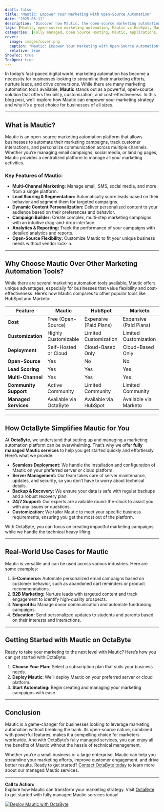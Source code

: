 ```yaml
---
draft: false
title: "Mautic: Empower Your Marketing with Open-Source Automation"
date: "2025-03-11"
description: "Discover how Mautic, the open-source marketing automation platform, can transform your marketing strategy. Learn about its features, benefits, and how it compares to other tools in the market. OctaByte offers fully managed Mautic services, so you can focus on growing your business while we handle the technical details."
tags: [Mautic, open-source marketing automation, Mautic vs HubSpot, Mautic vs Marketo, Mautic features, managed Mautic services, OctaByte, marketing automation tools, open-source software, Mautic deployment, Mautic hosting]
categories: [Fully managed, Open Source Hosting, Mautic, Applications, Email Marketing, Automation]
cover:
  image: images/cover.png
  caption: "Mautic: Empower Your Marketing with Open-Source Automation"
  relative: true
ShowToc: true
TocOpen: true
---
```



In today’s fast-paced digital world, marketing automation has become a necessity for businesses looking to streamline their marketing efforts, nurture leads, and drive conversions. While there are many marketing automation tools available, **Mautic** stands out as a powerful, open-source solution that offers flexibility, customization, and cost-effectiveness. In this blog post, we’ll explore how Mautic can empower your marketing strategy and why it’s a great choice for businesses of all sizes.

---

## What is Mautic?

Mautic is an open-source marketing automation platform that allows businesses to automate their marketing campaigns, track customer interactions, and personalize communication across multiple channels. Whether you’re managing email campaigns, social media, or landing pages, Mautic provides a centralized platform to manage all your marketing activities.

### Key Features of Mautic:
- **Multi-Channel Marketing:** Manage email, SMS, social media, and more from a single platform.
- **Lead Scoring & Segmentation:** Automatically score leads based on their behavior and segment them for targeted campaigns.
- **Dynamic Content Personalization:** Deliver personalized content to your audience based on their preferences and behavior.
- **Campaign Builder:** Create complex, multi-step marketing campaigns with an intuitive drag-and-drop interface.
- **Analytics & Reporting:** Track the performance of your campaigns with detailed analytics and reports.
- **Open-Source Flexibility:** Customize Mautic to fit your unique business needs without vendor lock-in.

---

## Why Choose Mautic Over Other Marketing Automation Tools?

While there are several marketing automation tools available, Mautic offers unique advantages, especially for businesses that value flexibility and cost-effectiveness. Here’s how Mautic compares to other popular tools like HubSpot and Marketo:

| Feature                | Mautic                     | HubSpot                   | Marketo                   |
|------------------------|----------------------------|---------------------------|---------------------------|
| **Cost**               | Free (Open-Source)         | Expensive (Paid Plans)    | Expensive (Paid Plans)    |
| **Customization**      | Highly Customizable        | Limited Customization     | Limited Customization     |
| **Deployment**         | Self-Hosted or Cloud       | Cloud-Based Only          | Cloud-Based Only          |
| **Open-Source**        | Yes                        | No                        | No                        |
| **Lead Scoring**       | Yes                        | Yes                       | Yes                       |
| **Multi-Channel**      | Yes                        | Yes                       | Yes                       |
| **Community Support**  | Active Community           | Limited Community         | Limited Community         |
| **Managed Services**   | Available via OctaByte     | Available via HubSpot     | Available via Marketo     |

---

## How OctaByte Simplifies Mautic for You

At **OctaByte**, we understand that setting up and managing a marketing automation platform can be overwhelming. That’s why we offer **fully managed Mautic services** to help you get started quickly and effortlessly. Here’s what we provide:

- **Seamless Deployment:** We handle the installation and configuration of Mautic on your preferred server or cloud platform.
- **Server Management:** Our team takes care of server maintenance, updates, and security, so you don’t have to worry about technical details.
- **Backup & Recovery:** We ensure your data is safe with regular backups and a robust recovery plan.
- **24/7 Support:** Our experts are available round-the-clock to assist you with any issues or questions.
- **Customization:** We tailor Mautic to meet your specific business requirements, ensuring you get the most out of the platform.

With OctaByte, you can focus on creating impactful marketing campaigns while we handle the technical heavy lifting.

---

## Real-World Use Cases for Mautic

Mautic is versatile and can be used across various industries. Here are some examples:

1. **E-Commerce:** Automate personalized email campaigns based on customer behavior, such as abandoned cart reminders or product recommendations.
2. **B2B Marketing:** Nurture leads with targeted content and track engagement to identify high-quality prospects.
3. **Nonprofits:** Manage donor communication and automate fundraising campaigns.
4. **Education:** Send personalized updates to students and parents based on their interests and interactions.

---

## Getting Started with Mautic on OctaByte

Ready to take your marketing to the next level with Mautic? Here’s how you can get started with OctaByte:

1. **Choose Your Plan:** Select a subscription plan that suits your business needs.
2. **Deploy Mautic:** We’ll deploy Mautic on your preferred server or cloud platform.
3. **Start Automating:** Begin creating and managing your marketing campaigns with ease.

---

## Conclusion

Mautic is a game-changer for businesses looking to leverage marketing automation without breaking the bank. Its open-source nature, combined with powerful features, makes it a compelling choice for marketers worldwide. And with OctaByte’s fully managed services, you can enjoy all the benefits of Mautic without the hassle of technical management.

Whether you’re a small business or a large enterprise, Mautic can help you streamline your marketing efforts, improve customer engagement, and drive better results. Ready to get started? [Contact OctaByte today](https://octabyte.io) to learn more about our managed Mautic services.

---

**Call to Action:**  
Explore how Mautic can transform your marketing strategy. Visit [OctaByte](https://octabyte.io) to get started with fully managed Mautic services today!

[![Deploy Mautic with OctaByte](/images/deploy-on-octabyte.png)](https://octabyte.io/fully-managed-open-source-services/applications/email-marketing/mautic)